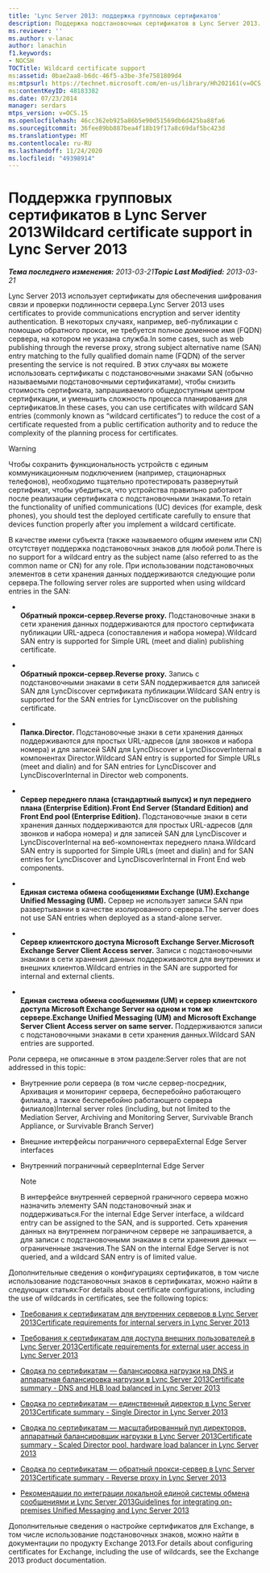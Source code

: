 ```yaml
---
title: 'Lync Server 2013: поддержка групповых сертификатов'
description: Поддержка подстановочных сертификатов в Lync Server 2013.
ms.reviewer: ''
ms.author: v-lanac
author: lanachin
f1.keywords:
- NOCSH
TOCTitle: Wildcard certificate support
ms:assetid: 0bae2aa8-b6dc-46f5-a3be-3fe7581809d4
ms:mtpsurl: https://technet.microsoft.com/en-us/library/Hh202161(v=OCS.15)
ms:contentKeyID: 48183382
ms.date: 07/23/2014
manager: serdars
mtps_version: v=OCS.15
ms.openlocfilehash: 46cc362eb925a86b5e90d51569db6d425ba88fa6
ms.sourcegitcommit: 36fee89bb887bea4f18b19f17a8c69daf5bc423d
ms.translationtype: MT
ms.contentlocale: ru-RU
ms.lasthandoff: 11/24/2020
ms.locfileid: "49398914"
---
```

# <a name="wildcard-certificate-support-in-lync-server-2013"></a><span data-ttu-id="ab480-103">Поддержка групповых сертификатов в Lync Server 2013</span><span class="sxs-lookup"><span data-stu-id="ab480-103">Wildcard certificate support in Lync Server 2013</span></span>

<div data-xmlns="http://www.w3.org/1999/xhtml">

<div class="topic" data-xmlns="http://www.w3.org/1999/xhtml" data-msxsl="urn:schemas-microsoft-com:xslt" data-cs="https://msdn.microsoft.com/">

<div data-asp="https://msdn2.microsoft.com/asp">



</div>

<div id="mainSection">

<div id="mainBody"><span data-ttu-id="ab480-104">

<span> </span></span><span class="sxs-lookup"><span data-stu-id="ab480-104">

<span> </span></span></span>

<span data-ttu-id="ab480-105">_**Тема последнего изменения:** 2013-03-21_</span><span class="sxs-lookup"><span data-stu-id="ab480-105">_**Topic Last Modified:** 2013-03-21_</span></span>

<span data-ttu-id="ab480-106">Lync Server 2013 использует сертификаты для обеспечения шифрования связи и проверки подлинности сервера.</span><span class="sxs-lookup"><span data-stu-id="ab480-106">Lync Server 2013 uses certificates to provide communications encryption and server identity authentication.</span></span> <span data-ttu-id="ab480-107">В некоторых случаях, например, веб-публикации с помощью обратного прокси, не требуется полное доменное имя (FQDN) сервера, на котором не указана служба.</span><span class="sxs-lookup"><span data-stu-id="ab480-107">In some cases, such as web publishing through the reverse proxy, strong subject alternative name (SAN) entry matching to the fully qualified domain name (FQDN) of the server presenting the service is not required.</span></span> <span data-ttu-id="ab480-108">В этих случаях вы можете использовать сертификаты с подстановочными знаками SAN (обычно называемыми подстановочными сертификатами), чтобы снизить стоимость сертификата, запрашиваемого общедоступным центром сертификации, и уменьшить сложность процесса планирования для сертификатов.</span><span class="sxs-lookup"><span data-stu-id="ab480-108">In these cases, you can use certificates with wildcard SAN entries (commonly known as “wildcard certificates”) to reduce the cost of a certificate requested from a public certification authority and to reduce the complexity of the planning process for certificates.</span></span>

<div>


> [!WARNING]  
> <span data-ttu-id="ab480-109">Чтобы сохранить функциональность устройств с единым коммуникационным подключением (например, стационарных телефонов), необходимо тщательно протестировать развернутый сертификат, чтобы убедиться, что устройства правильно работают после реализации сертификата с подстановочными знаками.</span><span class="sxs-lookup"><span data-stu-id="ab480-109">To retain the functionality of unified communications (UC) devices (for example, desk phones), you should test the deployed certificate carefully to ensure that devices function properly after you implement a wildcard certificate.</span></span>



</div>

<span data-ttu-id="ab480-110">В качестве имени субъекта (также называемого общим именем или CN) отсутствует поддержка подстановочных знаков для любой роли.</span><span class="sxs-lookup"><span data-stu-id="ab480-110">There is no support for a wildcard entry as the subject name (also referred to as the common name or CN) for any role.</span></span> <span data-ttu-id="ab480-111">При использовании подстановочных элементов в сети хранения данных поддерживаются следующие роли сервера.</span><span class="sxs-lookup"><span data-stu-id="ab480-111">The following server roles are supported when using wildcard entries in the SAN:</span></span>

  - <span></span>  
    <span data-ttu-id="ab480-112">**Обратный прокси-сервер.**</span><span class="sxs-lookup"><span data-stu-id="ab480-112">**Reverse proxy.**</span></span>   <span data-ttu-id="ab480-113">Подстановочные знаки в сети хранения данных поддерживаются для простого сертификата публикации URL-адреса (сопоставления и набора номера).</span><span class="sxs-lookup"><span data-stu-id="ab480-113">Wildcard SAN entry is supported for Simple URL (meet and dialin) publishing certificate.</span></span>

  - <span></span>  
    <span data-ttu-id="ab480-114">**Обратный прокси-сервер.**</span><span class="sxs-lookup"><span data-stu-id="ab480-114">**Reverse proxy.**</span></span>   <span data-ttu-id="ab480-115">Запись с подстановочными знаками в сети SAN поддерживается для записей SAN для LyncDiscover сертификата публикации.</span><span class="sxs-lookup"><span data-stu-id="ab480-115">Wildcard SAN entry is supported for the SAN entries for LyncDiscover on the publishing certificate.</span></span>

  - <span></span>  
    <span data-ttu-id="ab480-116">**Папка.**</span><span class="sxs-lookup"><span data-stu-id="ab480-116">**Director.**</span></span>   <span data-ttu-id="ab480-117">Подстановочные знаки в сети хранения данных поддерживаются для простых URL-адресов (для звонков и набора номера) и для записей SAN для LyncDiscover и LyncDiscoverInternal в компонентах Director.</span><span class="sxs-lookup"><span data-stu-id="ab480-117">Wildcard SAN entry is supported for Simple URLs (meet and dialin) and for SAN entries for LyncDiscover and LyncDiscoverInternal in Director web components.</span></span>

  - <span></span>  
    <span data-ttu-id="ab480-118">**Сервер переднего плана (стандартный выпуск) и пул переднего плана (Enterprise Edition).**</span><span class="sxs-lookup"><span data-stu-id="ab480-118">**Front End Server (Standard Edition) and Front End pool (Enterprise Edition).**</span></span> <span data-ttu-id="ab480-119">Подстановочные знаки в сети хранения данных поддерживаются для простых URL-адресов (для звонков и набора номера) и для записей SAN для LyncDiscover и LyncDiscoverInternal на веб-компонентах переднего плана.</span><span class="sxs-lookup"><span data-stu-id="ab480-119">Wildcard SAN entry is supported for Simple URLs (meet and dialin) and for SAN entries for LyncDiscover and LyncDiscoverInternal in Front End web components.</span></span>

  - <span></span>  
    <span data-ttu-id="ab480-120">**Единая система обмена сообщениями Exchange (UM).**</span><span class="sxs-lookup"><span data-stu-id="ab480-120">**Exchange Unified Messaging (UM).**</span></span>   <span data-ttu-id="ab480-121">Сервер не использует записи SAN при развертывании в качестве изолированного сервера.</span><span class="sxs-lookup"><span data-stu-id="ab480-121">The server does not use SAN entries when deployed as a stand-alone server.</span></span>

  - <span></span>  
    <span data-ttu-id="ab480-122">**Сервер клиентского доступа Microsoft Exchange Server.**</span><span class="sxs-lookup"><span data-stu-id="ab480-122">**Microsoft Exchange Server Client Access server.**</span></span>   <span data-ttu-id="ab480-123">Записи с подстановочными знаками в сети хранения данных поддерживаются для внутренних и внешних клиентов.</span><span class="sxs-lookup"><span data-stu-id="ab480-123">Wildcard entries in the SAN are supported for internal and external clients.</span></span>

  - <span></span>  
    <span data-ttu-id="ab480-124">**Единая система обмена сообщениями (UM) и сервер клиентского доступа Microsoft Exchange Server на одном и том же сервере.**</span><span class="sxs-lookup"><span data-stu-id="ab480-124">**Exchange Unified Messaging (UM) and Microsoft Exchange Server Client Access server on same server.**</span></span>   <span data-ttu-id="ab480-125">Поддерживаются записи с подстановочными знаками в сети хранения данных.</span><span class="sxs-lookup"><span data-stu-id="ab480-125">Wildcard SAN entries are supported.</span></span>

<span data-ttu-id="ab480-126">Роли сервера, не описанные в этом разделе:</span><span class="sxs-lookup"><span data-stu-id="ab480-126">Server roles that are not addressed in this topic:</span></span>

  - <span data-ttu-id="ab480-127">Внутренние роли сервера (в том числе сервер-посредник, Архивация и мониторинг сервера, бесперебойно работающего филиала, а также бесперебойно работающего сервера филиалов)</span><span class="sxs-lookup"><span data-stu-id="ab480-127">Internal server roles (including, but not limited to the Mediation Server, Archiving and Monitoring Server, Survivable Branch Appliance, or Survivable Branch Server)</span></span>

  - <span data-ttu-id="ab480-128">Внешние интерфейсы пограничного сервера</span><span class="sxs-lookup"><span data-stu-id="ab480-128">External Edge Server interfaces</span></span>

  - <span data-ttu-id="ab480-129">Внутренний пограничный сервер</span><span class="sxs-lookup"><span data-stu-id="ab480-129">Internal Edge Server</span></span>
    
    <div>
    

    > [!NOTE]  
    > <span data-ttu-id="ab480-130">В интерфейсе внутренней серверной граничного сервера можно назначить элементу SAN подстановочный знак и поддерживаться.</span><span class="sxs-lookup"><span data-stu-id="ab480-130">For the internal Edge Server interface, a wildcard entry can be assigned to the SAN, and is supported.</span></span> <span data-ttu-id="ab480-131">Сеть хранения данных на внутреннем пограничном сервере не запрашивается, а для записи с подстановочными знаками в сети хранения данных — ограниченные значения.</span><span class="sxs-lookup"><span data-stu-id="ab480-131">The SAN on the internal Edge Server is not queried, and a wildcard SAN entry is of limited value.</span></span>

    
    </div>

<span data-ttu-id="ab480-132">Дополнительные сведения о конфигурациях сертификатов, в том числе использование подстановочных знаков в сертификатах, можно найти в следующих статьях:</span><span class="sxs-lookup"><span data-stu-id="ab480-132">For details about certificate configurations, including the use of wildcards in certificates, see the following topics:</span></span>

  - [<span data-ttu-id="ab480-133">Требования к сертификатам для внутренних серверов в Lync Server 2013</span><span class="sxs-lookup"><span data-stu-id="ab480-133">Certificate requirements for internal servers in Lync Server 2013</span></span>](lync-server-2013-certificate-requirements-for-internal-servers.md)

  - [<span data-ttu-id="ab480-134">Требования к сертификатам для доступа внешних пользователей в Lync Server 2013</span><span class="sxs-lookup"><span data-stu-id="ab480-134">Certificate requirements for external user access in Lync Server 2013</span></span>](lync-server-2013-certificate-requirements-for-external-user-access.md)

  - [<span data-ttu-id="ab480-135">Сводка по сертификатам — балансировка нагрузки на DNS и аппаратная балансировка нагрузки в Lync Server 2013</span><span class="sxs-lookup"><span data-stu-id="ab480-135">Certificate summary - DNS and HLB load balanced in Lync Server 2013</span></span>](lync-server-2013-certificate-summary-dns-and-hlb-load-balanced.md)

  - [<span data-ttu-id="ab480-136">Сводка по сертификатам — единственный директор в Lync Server 2013</span><span class="sxs-lookup"><span data-stu-id="ab480-136">Certificate summary - Single Director in Lync Server 2013</span></span>](lync-server-2013-certificate-summary-single-director.md)

  - [<span data-ttu-id="ab480-137">Сводка по сертификатам — масштабированный пул директоров, аппаратный балансировщик нагрузки в Lync Server 2013</span><span class="sxs-lookup"><span data-stu-id="ab480-137">Certificate summary - Scaled Director pool, hardware load balancer in Lync Server 2013</span></span>](lync-server-2013-certificate-summary-scaled-director-pool-hardware-load-balancer.md)

  - [<span data-ttu-id="ab480-138">Сводка по сертификатам — обратный прокси-сервер в Lync Server 2013</span><span class="sxs-lookup"><span data-stu-id="ab480-138">Certificate summary - Reverse proxy in Lync Server 2013</span></span>](lync-server-2013-certificate-summary-reverse-proxy.md)

  - [<span data-ttu-id="ab480-139">Рекомендации по интеграции локальной единой системы обмена сообщениями и Lync Server 2013</span><span class="sxs-lookup"><span data-stu-id="ab480-139">Guidelines for integrating on-premises Unified Messaging and Lync Server 2013</span></span>](lync-server-2013-guidelines-for-integrating-on-premises-unified-messaging.md)

<span data-ttu-id="ab480-140">Дополнительные сведения о настройке сертификатов для Exchange, в том числе использование подстановочных знаков, можно найти в документации по продукту Exchange 2013.</span><span class="sxs-lookup"><span data-stu-id="ab480-140">For details about configuring certificates for Exchange, including the use of wildcards, see the Exchange 2013 product documentation.</span></span>

<span data-ttu-id="ab480-141"></div>

<span> </span>

</div>

</div>

</span><span class="sxs-lookup"><span data-stu-id="ab480-141"></div>

<span> </span>

</div>

</div>

</span></span></div>

